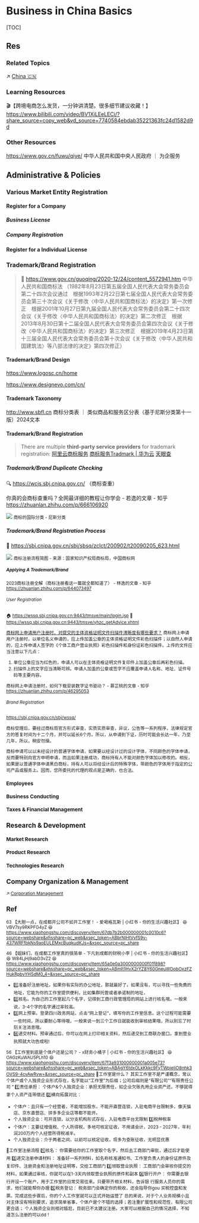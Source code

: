 # Business in China Basics

[TOC]



## Res
### Related Topics
↗ [China 🇨🇳](../../../../🌏%20Politics%20&%20Demography/Countries%20Overview/Asia/China%20🇨🇳/China%20🇨🇳.md)


### Learning Resources
🎬【跨境电商怎么发货，一分钟讲清楚。很多细节建议收藏！】 https://www.bilibili.com/video/BV1XiLEeLECi/?share_source=copy_web&vd_source=7740584ebdab35221363fc24d1582d9d


### Other Resources
https://www.gov.cn/fuwu/qiye/
中华人民共和国中央人民政府 ｜ 为企服务



## Administrative & Policies
### Various Market Entity Registration
#### Register for a Company
##### Business License

##### Company Registration
#### Register for a Individual License



### Trademark/Brand Registration
> 🔗 https://www.gov.cn/guoqing/2020-12/24/content_5572941.htm 中华人民共和国商标法
> （1982年8月23日第五届全国人民代表大会常务委员会第二十四次会议通过　根据1993年2月22日第七届全国人民代表大会常务委员会第三十次会议《关于修改〈中华人民共和国商标法〉的决定》第一次修正　根据2001年10月27日第九届全国人民代表大会常务委员会第二十四次会议《关于修改〈中华人民共和国商标法〉的决定》第二次修正　根据2013年8月30日第十二届全国人民代表大会常务委员会第四次会议《关于修改〈中华人民共和国商标法〉的决定》第三次修正　根据2019年4月23日第十三届全国人民代表大会常务委员会第十次会议《关于修改〈中华人民共和国建筑法〉等八部法律的决定》第四次修正）
#### Trademark/Brand Design
https://www.logosc.cn/home

https://www.designevo.com/cn/
#### Trademark Taxonomy
http://www.sbfl.cn 商标分类表 ｜ 类似商品和服务区分表（基于尼斯分类第十一版）2024文本
#### Trademark/Brand Registration
> There are multiple **third-party service providers** for trademark registration:
> [阿里云商标服务](https://tm.aliyun.com)
> [商标服务Tradmark | 华为云](https://www.huaweicloud.com/product/trademark.html)
> [天眼查]()
##### Trademark/Brand Duplicate Checking
🔍 https://wcjs.sbj.cnipa.gov.cn/ （商标查重）

你真的会商标查重吗？全网最详细的教程让你学会 - 若逸的文章 - 知乎
https://zhuanlan.zhihu.com/p/666106920

![](../../../../../Assets/Pics/Pasted%20image%2020240225150725.png)
<small>商标的国际分类 - 尼斯分类</small>
##### Trademark/Brand Registration Process
🔗 https://sbj.cnipa.gov.cn/sbj/sbsq/zclct/200902/t20090205_623.html

![](../../../../../Assets/Pics/Screenshot%202024-02-25%20at%202.58.12PM.png)
<small>商标注册流程简图 - 来源：国家知识产权局商标局，中国商标网</samll>
##### Applying A Trademark/Brand
2023商标注册全解（商标注册看这一篇就全都知道了） - 林逸的文章 - 知乎
https://zhuanlan.zhihu.com/p/644073497
###### User Registration
🏠 https://wssq.sbj.cnipa.gov.cn:9443/tmsve/main/login.jsp
📄 https://wssq.sbj.cnipa.gov.cn:9443/tmsve/yhzc_getAdvice.xhtml

[商标网上申请用户注册时，对提交的主体资格证明文件扫描件清晰度有哪些要求？](https://sbj.cnipa.gov.cn/sbj/cjwtjd/201811/t20181108_1206.html)
商标网上申请用户注册时，以单位名义申请的，应上传加盖公章的主体资格证明文件彩色扫描件；以自然人申请的，应上传申请人签字的《个体工商户营业执照》彩色扫描件和身份证彩色扫描件。上传的文件应当注意以下几点：
1. 单位公章应当为红色的，申请人可以在主体资格证明文件复印件上加盖公章后再彩色扫描。
2. 扫描件上的文字应当清晰可辨。申请人加盖的公章或签字不应覆盖申请人名称、地址、证件号码等主要内容。

商标网上申请注册时，如何下载安装数字证书驱动？ - 慕芷桃的文章 - 知乎
https://zhuanlan.zhihu.com/p/46295053
###### Brand Registration
https://sbj.cnipa.gov.cn/sbj/wssq/

商标受理后，要经过商标局官方形式审查，实质实质审查，异议，公告等一系列程序，法律规定官方的答复时间为十二个月，并可以延长6个月。所以，从申请到下证，历时可能会长达一年，乃至几年，所以，稍安勿燥。

商标申请可以以未经设计的普通字体申请，如果要以经设计过的设计字体，不同颜色的字体申请，反而要特别向官方申明申请，而且如果注册成功，商标持有人不能对颜色字体加以修改的。相反，如果是以普通字体申请黑白商标，持有人可以将经设计后的特殊字体，带颜色的字体用于指定的公司产品或服务上。因而，您所委托的代理的观点是正确的，也合法。


### Employees


### Business Conducting


### Taxes & Financial Management



## Research & Development
### Market Research


### Product Research


### Technologies Research



## Company Organization & Management
↗ [Corporation Management](../../../../Social%20Science/Management%20Science/Corporation%20Management/Corporation%20Management.md)



## Ref
63 【大胆一点，在成都开公司不如开工作室！ - 爱喝格瓦斯 | 小红书 - 你的生活兴趣社区】 😆 VBV7sy9RKPFG4yZ 😆 https://www.xiaohongshu.com/discovery/item/67db7b2b000000001c0010c6?source=webshare&xhsshare=pc_web&xsec_token=ABbrNlHtVvfS9v-437WRFfbkNs9aoEULEMxcBuqkudKJs=&xsec_source=pc_share

46 【姐妹们，在成都工作室真的很简单 - 下凡到成都的财税小李 | 小红书 - 你的生活兴趣社区】 😆 W84LjHj9abD3vZ2 😆 https://www.xiaohongshu.com/discovery/item/65a0e0a3000000000f01f898?source=webshare&xhsshare=pc_web&xsec_token=ABmIt1HvX2rYZ8Y60GneuWDobOxzFZHukRpbvYHSdM0_4=&xsec_source=pc_share
- 1️⃣准备好注册地址。如果你有实际的办公地址，那就最好了。如果没有，可以寻找一些免费的地址，它能为你的工作室提供便利，比如集群托管或者承诺制的地址，
- 2️⃣核名。为自己的工作室起几个名字，记得到工商行政管理局的网站上进行核名哦。一般来说，3-4个字的名字通过率较高。 
- 3️⃣网上预审。登录四川政务网站，点击“网上登记”，填写你的工作室信息。这个过程可能需要一些时间，所以要耐心等待哦，一般来说一到三个工作日就能收到审核结果哦，所以别忘了时刻关注消息哦。
- 4️⃣递交材料。预审通过后，你可以在网上打印相关资料，然后递交到工商联办窗口。拿到营业执照就大功告成啦!

56 【工作室到底是个体户还是公司？ - x财务小橘子 | 小红书 - 你的生活兴趣社区】 😆 OAGzKuWAU5PLh10 😆 https://www.xiaohongshu.com/discovery/item/67f3a931000000001a005e73?source=webshare&xhsshare=pc_web&xsec_token=ABAgY6tdxOLkKkkc9FyTWpieIiO8nhk3OVS9-4cvAwRvw=&xsec_source=pc_share
🌈工作室是什么？ 其实工作室不是严谨概念，常以个体户或个人独资企业形式存在，名字能以“工作室”为后缀；公司后缀则是“有限公司”“有限责任公司 ” 
1️⃣责任承担： 个体户&个人独资企业：承担无限责任，如企业欠账先用企业资产还，不够就得拿个人资产连带偿还
2️⃣横向拓展对比： 
- 个体户：且只有一个经营者，不能增加股东，不能开直营连锁，入驻电商平台限制多，像天猫店、京东直营店、拼多多企业店等都不能开。
- 个人独资企业：可开连锁，以分支机构形式存在，入驻电商平台无限制
3️⃣税种税率
- 个体户：主要征增值税、个人所得税，多地可核定征收，不用请会计，2023 - 2027年，年利润200万内个人经营所得税减半。
- 个人独资企业：介于两者之间，以前可以核定征收，现多为查账征收，无明显优惠 

🌈工作室注册流程
1️⃣核名： 你需要给你的工作室取个名字，然后去工商部门审批，通过后才能使用
2️⃣递交注册申请材料： 准备好一系列材料，如名称核准通知书、工作室负责人的身份证原件及复印件、注册资金和注册地址证明等，交给工商部门
3️⃣领取营业执照： 工商部门会审核你提交的材料，如果通过审核，你就可以在1-3天内领取营业执照的原件和副本
4️⃣银行开户： 你需要去银 行开设一个账户，用于工作室的日常交易往来。只要带齐相关材料，告诉银 行服务人员你的需求，他们就能帮你办理
5️⃣税务登记： 税务部门会确定你的税收，还会指导你gou 买税控盘和发票。完成这些步骤后，你的个人工作室就可以正式开始运营了 总的来说，对于个人业务规模小且对主体没有特别要求，追求简单省事，个体户是个不错的选择；若注重扩展性和规范性，有限公司更合适； 个人独资企业则相对尴尬，目前已不太建议注册。大家可以根据自己的情况选择，不知道怎么注册的可以dd！
